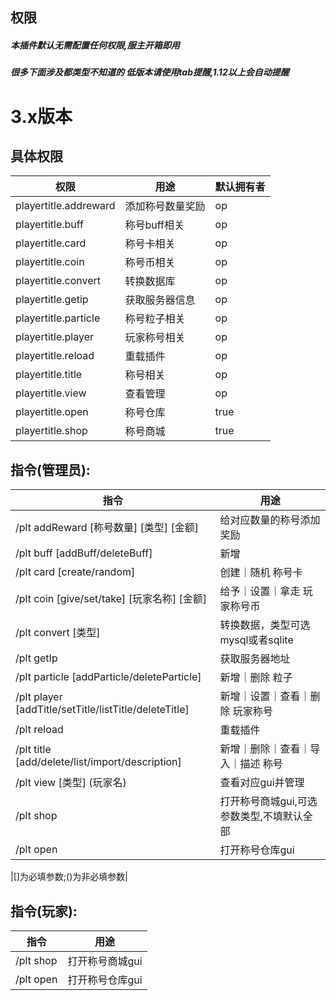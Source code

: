 ## 权限

##### 本插件默认无需配置任何权限,服主开箱即用

##### 很多下面涉及都类型不知道的 低版本请使用tab提醒,1.12以上会自动提醒

# 3.x版本

## 具体权限

| 权限                        | 用途             | 默认拥有者  |
|---------------------------|----------------|--------|
| playertitle.addreward     | 添加称号数量奖励       | op     |
| playertitle.buff          | 称号buff相关       | op     |
| playertitle.card          | 称号卡相关          | op     |
| playertitle.coin          | 称号币相关          | op     |
| playertitle.convert       | 转换数据库          | op     |
| playertitle.getip         | 获取服务器信息        | op     |
| playertitle.particle      | 称号粒子相关         | op     |
| playertitle.player        | 玩家称号相关         | op     |
| playertitle.reload        | 重载插件           | op     |
| playertitle.title         | 称号相关           | op     |
| playertitle.view          | 查看管理           | op     |
| playertitle.open          | 称号仓库           | true   |
| playertitle.shop          | 称号商城           | true   |

## 指令(管理员):

| 指令                                                    | 用途                       |
|-------------------------------------------------------|--------------------------|
| /plt addReward [称号数量] [类型] [金额]                       | 给对应数量的称号添加奖励             |
| /plt buff [addBuff/deleteBuff]                        | 新增                       |删除buff|
| /plt card [create/random]                             | 创建｜随机 称号卡                |
| /plt coin [give/set/take] [玩家名称] [金额]                 | 给予｜设置｜拿走 玩家称号币           |
| /plt convert  [类型]                                    | 转换数据，类型可选mysql或者sqlite   |
| /plt getIp                                            | 获取服务器地址                  |
| /plt particle [addParticle/deleteParticle]            | 新增｜删除 粒子                 |
| /plt player [addTitle/setTitle/listTitle/deleteTitle] | 新增｜设置｜查看｜删除 玩家称号         |
| /plt reload                                           | 重载插件                     |
| /plt title [add/delete/list/import/description]       | 新增｜删除｜查看｜导入｜描述 称号        |
| /plt view [类型] (玩家名)                                  | 查看对应gui并管理               |
| /plt shop                                             | 打开称号商城gui,可选参数类型,不填默认全部  |
| /plt open                                             | 打开称号仓库gui                |

|[]为必填参数;()为非必填参数|

## 指令(玩家):

| 指令                | 用途            |
|-------------------|---------------|
| /plt shop         | 打开称号商城gui     |
| /plt open         | 打开称号仓库gui     |